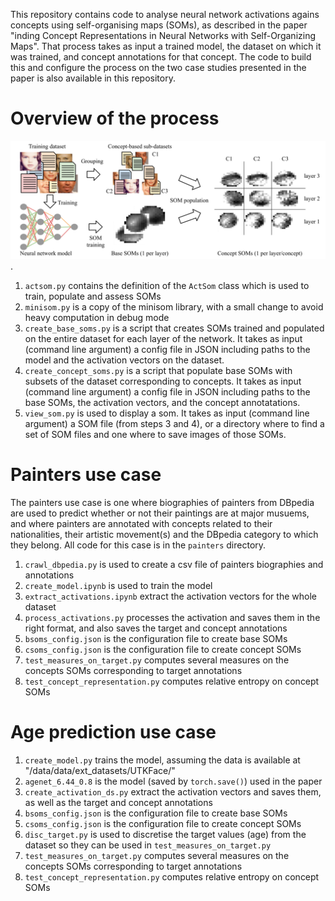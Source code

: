 
This repository contains code to analyse neural network activations agains concepts using self-organising maps (SOMs), as described in the paper "inding Concept Representations
in Neural Networks with Self-Organizing Maps". That process takes as input a trained model, the dataset on which it was trained, and concept annotations for that concept.
The code to build this and configure the process on the two case studies presented in the paper is also available in this repository.

# Overview of the process

![overview of the process](imgs/overview.png "overview of the process").


 1. `actsom.py` contains the definition of the `ActSom` class which is used to train, populate and assess SOMs
 2. `minisom.py` is a copy of the minisom library, with a small change to avoid heavy computation in debug mode
 3. `create_base_soms.py` is a script that creates SOMs trained and populated on the entire dataset for each layer of the network. It takes as input (command line argument) a config file in JSON including paths to the model and the activation vectors on the dataset.
 4. `create_concept_soms.py` is a script that populate base SOMs with subsets of the dataset corresponding to concepts. It takes as input (command line argument) a config file in JSON including paths to the base SOMs, the activation vectors, and the concept annotatations.
 5. `view_som.py` is used to display a som. It takes as input (command line argument) a SOM file (from steps 3 and 4), or a directory where to find a set of SOM files and one where to save images of those SOMs.


# Painters use case

The painters use case is one where biographies of painters from DBpedia are used to predict whether or not their paintings are at major musuems, and where painters are annotated with concepts related to their nationalities, their artistic movement(s) and the DBpedia category to which they belong. All code for this case is in the `painters` directory.

 1. `crawl_dbpedia.py` is used to create a csv file of painters biographies and annotations
 2. `create_model.ipynb` is used to train the model
 3. `extract_activations.ipynb` extract the activation vectors for the whole dataset
 4. `process_activations.py` processes the activation and saves them in the right format, and also saves the target and concept annotations
 5. `bsoms_config.json` is the configuration file to create base SOMs
 6. `csoms_config.json` is the configuration file to create concept SOMs
 7. `test_measures_on_target.py` computes several measures on the concepts SOMs corresponding to target annotations
 8. `test_concept_representation.py` computes relative entropy on concept SOMs

# Age prediction use case

 1. `create_model.py` trains the model, assuming the data is available at "/data/data/ext_datasets/UTKFace/"
 2. `agenet_6.44_0.8` is the model (saved by `torch.save()`) used in the paper
 3. `create_activation_ds.py` extract the activation vectors and saves them, as well as the target and concept annotations
 4. `bsoms_config.json` is the configuration file to create base SOMs
 5. `csoms_config.json` is the configuration file to create concept SOMs
 6. `disc_target.py` is used to discretise the target values (age) from the dataset so they can be used in `test_measures_on_target.py`
 7. `test_measures_on_target.py` computes several measures on the concepts SOMs corresponding to target annotations
 8. `test_concept_representation.py` computes relative entropy on concept SOMs